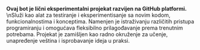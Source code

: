 **Ovaj bot je lični eksperimentalni projekat razvijen na GitHub platformi.**
\nSluži kao alat za testiranje i eksperimentisanje sa novim kodom, funkcionalnostima i konceptima. Namenjen je istraživanju različitih pristupa programiranju i omogućava fleksibilno prilagođavanje prema trenutnim potrebama.
Projekat je zamišljen kao radno okruženje za učenje, unapređenje veština i isprobavanje ideja u praksi.
